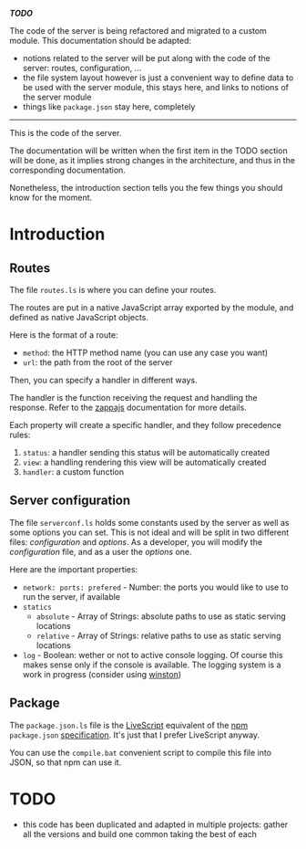 ___TODO___

The code of the server is being refactored and migrated to a custom module. This documentation should be adapted:

* notions related to the server will be put along with the code of the server: routes, configuration, ...
* the file system layout however is just a convenient way to define data to be used with the server module, this stays here, and links to notions of the server module
* things like `package.json` stay here, completely

----

This is the code of the server.

The documentation will be written when the first item in the TODO section will be done, as it implies strong changes in the architecture, and thus in the corresponding documentation.

Nonetheless, the introduction section tells you the few things you should know for the moment.

# Introduction

## Routes

The file `routes.ls` is where you can define your routes.

The routes are put in a native JavaScript array exported by the module, and defined as native JavaScript objects.

Here is the format of a route:

* `method`: the HTTP method name (you can use any case you want)
* `url`: the path from the root of the server

Then, you can specify a handler in different ways.

The handler is the function receiving the request and handling the response. Refer to the [zappajs](http://zappajs.github.io/zappajs/) documentation for more details.

Each property will create a specific handler, and they follow precedence rules:

1. `status`: a handler sending this status will be automatically created
1. `view`: a  handling rendering this view will be automatically created
1. `handler`: a custom function

## Server configuration

The file `serverconf.ls` holds some constants used by the server as well as some options you can set. This is not ideal and will be split in two different files: _configuration_ and _options_. As a developer, you will modify the _configuration_ file, and as a user the _options_ one.

Here are the important properties:

* `network: ports: prefered` - Number: the ports you would like to use to run the server, if available
* `statics`
	* `absolute` - Array of Strings: absolute paths to use as static serving locations
	* `relative` - Array of Strings: relative paths to use as static serving locations
* `log` - Boolean: wether or not to active console logging. Of course this makes sense only if the console is available. The logging system is a work in progress (consider using [winston](https://github.com/flatiron/winston))

## Package

The `package.json.ls` file is the [LiveScript](http://livescript.net/) equivalent of the [npm](https://npmjs.org/) `package.json` [specification](https://npmjs.org/doc/json.html). It's just that I prefer LiveScript anyway.

You can use the `compile.bat` convenient script to compile this file into JSON, so that npm can use it.

# TODO

* this code has been duplicated and adapted in multiple projects: gather all the versions and build one common taking the best of each
